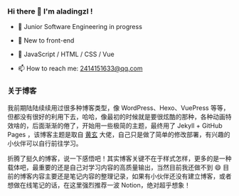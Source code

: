 ### Hi there 👋 I'm aladingzl !

- 🔭  Junior Software Engineering in progress

- 🌱  New to front-end

- 🤔  JavaScript / HTML / CSS / Vue

- 📫  How to reach me: 2414151633@qq.com

### 关于博客

我前期陆陆续续用过很多种博客类型，像 WordPress、Hexo、VuePress 等等，但都没有很好的利用下去，哈哈，像最初的时候就是要很炫酷的那种，各种动画特效啥的，后面渐渐的倦了，开始用一些极简的主题，最终用了 Jekyll + GitHub Pages ，该博客主题是取自 [黄玄](https://github.com/Huxpro/huxpro.github.io) 大佬，自己只是做了简单的修改部署，有兴趣的小伙伴可以自行前往学习。

折腾了挺久的博客，说一下感悟吧！其实博客关键不在于样式怎样，更多的是一种载体吧，最重要的还是自己对学习内容的高质量输出，当然目前我还做不到 :smile:
目前的博客内容主要还是笔记内容的整理记录，如果有小伙伴还没有建立博客，或者想做在线笔记的话，在这里强烈推荐一波 Notion，绝对超乎想象！

